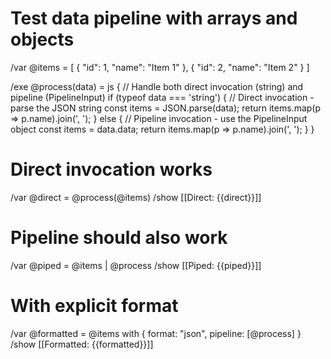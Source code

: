 # Test data pipeline with arrays and objects

/var @items = [
  { "id": 1, "name": "Item 1" },
  { "id": 2, "name": "Item 2" }
]

/exe @process(data) = js {
  // Handle both direct invocation (string) and pipeline (PipelineInput)
  if (typeof data === 'string') {
    // Direct invocation - parse the JSON string
    const items = JSON.parse(data);
    return items.map(p => p.name).join(', ');
  } else {
    // Pipeline invocation - use the PipelineInput object
    const items = data.data;
    return items.map(p => p.name).join(', ');
  }
}

# Direct invocation works
/var @direct = @process(@items)
/show [[Direct: {{direct}}]]

# Pipeline should also work
/var @piped = @items | @process
/show [[Piped: {{piped}}]]

# With explicit format
/var @formatted = @items with { format: "json", pipeline: [@process] }
/show [[Formatted: {{formatted}}]]